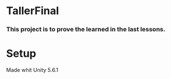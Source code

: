 # TallerFinal
### This project is to prove the learned in the last lessons. 

Setup
=====

Made whit Unity 5.6.1
